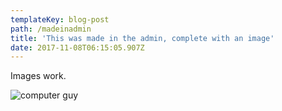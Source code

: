 ```yaml
---
templateKey: blog-post
path: /madeinadmin
title: 'This was made in the admin, complete with an image'
date: 2017-11-08T06:15:05.907Z
---
```

Images work.

![computer guy](/./img/tumblr_nilmmbd4qq1ssby0io1_540.gif)
